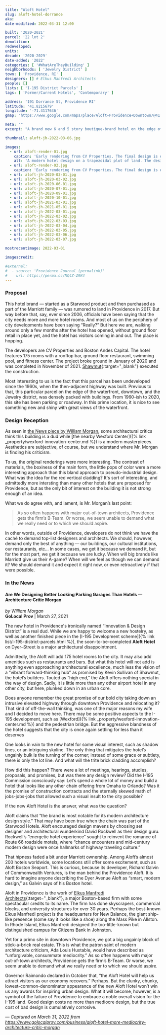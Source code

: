 ```yaml
---
title: "Aloft Hotel"
slug: aloft-hotel-dorrance
aka:
date-modified: 2022-03-31 12:00

built: '2020-2021'
parcel: '22 lot 2'
demolition:
redeveloped:
units:
decade: '2020-2029'
date-added: '2022'
categories: [ '#WhatAreTheyBuilding' ]
neighborhoods: [ 'Jewelry District' ]
town: [ 'Providence, RI' ]
designers: [] # Elkus Manfredi Architects
people: []
lists: [ 'I-195 District Parcels' ]
tags: [ 'Former/Current Hotels', 'Contemporary' ]

address: '191 Dorrance St, Providence RI'
latitude: '41.8215679'
longitude: '-71.4117636'
gmap: "https://www.google.com/maps/place/Aloft+Providence+Downtown/@41.8215679,-71.4117636,16z/data=!4m8!3m7!1s0x0:0x1496cdc9e906b837!5m2!4m1!1i2!8m2!3d41.821456!4d-71.408781"

meta: ""
excerpt: "A brand new 6 and 5 story boutique-brand hotel on the edge of the Jewelry District with views of the riverfront"

thumbnail: aloft-jh-2022-03-06.jpg

images:
  - url: aloft-render-01.jpg
    caption: 'Early rendering from CV Properties. The final design is different than this example.'
    alt: 'A modern hotel design on a trapezoidal plot of land. The design is a horseshoe shape, with one wing at 7 stories and another that takes an angle turn at 6 stories. The 6 stories are clad in a red metal vertical material, while the taller wing is silvery grey. Windows are all rectangular. The ground floor is mostly plate glass commercial windows and a penthouse on the taller portion has a large open air section with a roof overhead.'
  - url: aloft-render-02.jpg
    caption: 'Early rendering from CV Properties. The final design is different than this example.'
  - url: aloft-jh-2020-03-01.jpg
  - url: aloft-jh-2020-03-02.jpg
  - url: aloft-jh-2020-06-01.jpg
  - url: aloft-jh-2020-07-01.jpg
  - url: aloft-jh-2020-09-01.jpg
  - url: aloft-jh-2020-10-01.jpg
  - url: aloft-jh-2021-03-01.jpg
  - url: aloft-jh-2021-05-01.jpg
  - url: aloft-jh-2022-03-01.jpg
  - url: aloft-jh-2022-03-02.jpg
  - url: aloft-jh-2022-03-03.jpg
  - url: aloft-jh-2022-03-04.jpg
  - url: aloft-jh-2022-03-05.jpg
  - url: aloft-jh-2022-03-06.jpg
  - url: aloft-jh-2022-03-07.jpg

mostrecentimage: 2022-03-01

imagescredit:

#external:
#  - source: 'Providence Journal (permalink)'
#    url: https://perma.cc/MQ4Z-Z9K4
---
```


### Proposal

This hotel brand — started as a Starwood product and then purchased as part of the Marriott family — was rumored to land in Providence in 2017. But way before that, say, ever since 2006, officials have been saying that the city needs more and more hotel rooms. And most of us on the periphery of city developments have been saying “Really?” But here we are, walking around only a few months after the hotel has opened, without ground floor retail in place yet, and the hotel has visitors coming in and out. The place is hopping. 

The developers are CV Properties and Boston Andes Capital. The hotel features 175 rooms with a rooftop bar, ground floor restaurant, swimming pool, and fitness center. The project broke ground in January of 2020 and was completed in November of 2021. [Shawmut](//www.shawmut.com/news/aloft-hotel-in-providence-celebrates-topping-off-milestone){:target="_blank"} executed the construction. 

Most interesting to us is the fact that this parcel has been undeveloped since the 1960s, when the then-adjacent highway was built. Previous to that, this particular parcel on the edge of the waterfront, downtown, and the Jewelry district, was densely packed with buildings. From 1960-ish to 2020, this site has been parking or roadway. In this prime location, it is nice to see something new and shiny with great views of the waterfront. 


### Design Reception

As seen in [the News piece by William Morgan](#in-the-news), some architectural critics think this building is a dud while [the nearby Wexford Center]({% link _property/wexford-innovation-center.md %}) is a modern masterpieces. Aesthetics are subjective, of course, but we understand where Mr. Morgan is finding his criticism. 

To us, the original renderings were more interesting. The contrast of materials, the boxiness of the main form, the little pops of color were a more interesting approach than this bland approach to pseudo-industrial design. What was the idea for the red vertical cladding? It's sort of interesting, and admittedly more intersting than many other hotels that are proposed for Providence, but as the only bit of interest on the building it is not strong enough of an idea. 

What we do agree with, and lament, is Mr. Morgan’s last point: 

> As so often happens with major out-of-town architects, Providence gets the firm’s B-Team. Or worse, we seem unable to demand what we really need or to which we should aspire.

In other words, outside of Providence, developers do not think we have the caché to demand top-list designers and architects. We should, however, demand only the best of anything — our buildings, our cultural institutions, our restaurants, etc… In some cases, we get it because we demand it, but for the most part, we get it because we are lucky. When will big brands like Marriott give us their A-game? When will we feel as though we can demand it? We should demand it and expect it right now, or even retroactively if that were possible. 


### In the News

#### Are We Designing Better Looking Parking Garages Than Hotels — Architecture Critic Morgan

_by William Morgan_  
**GoLocal Prov** | March 27, 2021

The new hotel in Providence's ironically named “Innovation & Design District” is a real dud. While we are happy to welcome a new hostelry, as well as another finished piece in the [I-195 Development scheme]({% link list/i-195-district-parcels.html %}), the soon-to-be-completed **Aloft Hotel** on Dyer–Street is a major architectural disappointment.

Admittedly, the Aloft will add 175 hotel rooms to the city. It may also add amenities such as restaurants and bars. But what this hotel will not add is anything even approaching architectural excellence, much less the vision of a “vibrant forward-thinking hub” as promised by Kevin Sullivan of Shawmut, the hotel’s builders. Touted as “high end,” the Aloft offers nothing special in the way of design. Sadly, it is little more than any other airport hotel in any other city, but here, plunked down in an urban core.

Does anyone remember the great promise of our bold city taking down an intrusive elevated highway through downtown Providence and relocating it? That kind of off-the-wall thinking, was one of the major reasons my wife and I decided to move here. There may be some positive aspects to the I-195 development, such as [Wexford]({% link _property/wexford-innovation-center.md %}) and the pedestrian bridge. But the aggressive blandness of the hotel suggests that the city is once again settling for less than it deserves

One looks in vain to the new hotel for some visual interest, such as shadow lines, or an intriguing skyline. The only thing that mitigates the hotel’s ungainly bulk is the turning of the corner; instead of some grace or subtlety, there is only the lot line. And what will the trite brick cladding accomplish?

How did this happen? There were a lot of meetings, hearings, studies, proposals, and promises, but was there any design review? Did the I-195 Commission consciously say: Let’s spend a whole lot of money and build a hotel that looks like any other chain offering from Omaha to Orlando? Was it the promise of construction contracts and the eternally skewed math of jobs-jobs-jobs that allowed such a visual insult to the city possible?  

If the new Aloft Hotel is the answer, what was the question?

Aloft claims that “the brand is most notable for its modern architecture design style.” That may have been true when the chain was part of the Starwood Hotels. Aloft encouraged design mavens by choosing set designer and architectural wunderkind David Rockwell as their design guru. Rockwell’s “energetic hotel experience” sought to reinvent the romance of Route 66 roadside motels, where “chance encounters and mid-century modern design were once hallmarks of highway traveling culture.”

That hipness faded a bit under Marriott ownership. Among Aloft’s almost 200 hotels worldwide, some locations still offer some excitement, such as Aloft Boston Seaport. This is curious, because its developer, Richard Galvin of Commonwealth Ventures, is the man behind the Providence Aloft. It is hard to imagine anyone describing the Dyer Avenue Aloft as “smart, modern design,” as Galvin says of his Boston hotel.

Aloft in Providence is the work of [Elkus Manfredi Architects](//www.elkus-manfredi.com){:target="_blank"}, a major Boston-based firm with some spectacular credits to its name. The firm has done skyscrapers, commercial blocks, and university structures for over 30 years. Perhaps the best-known Elkus Manfredi project is the headquarters for New Balance, the giant ship-like presence (some say it looks like a shoe) along the Mass Pike in Allston. In Rhode Island, Elkus Manfredi designed the too-little-known but distinguished campus for Citizens Bank in Johnston.

Yet for a primo site in downtown Providence, we got a big ungainly block of stick-a-brick real estate. This is what the patron saint of modern architecture criticism, Ada Louis Huxtable, would have described as “unforgivable, consummate mediocrity.” As so often happens with major out-of-town architects, Providence gets the firm’s B-Team. Or worse, we seem unable to demand what we really need or to which we should aspire.

Governor Raimondo declared in October that, “the Aloft Hotel will help us attract visitors as our economy recovers.” Perhaps. But the clunky, chunky, lowest-common-denominator appearance of the new Aloft Hotel won’t win us any awards for inspiring urban design. What it will become, however, is a symbol of the failure of Providence to embrace a noble overall vision for the I-195 land. Good design costs no more than mediocre design, but the true cost of bad design is cumulatively corrosive.

_— Captured on March 31, 2022 from https://www.golocalprov.com/business/aloft-hotel-more-mediocrity-architecture-critic-morgan_
